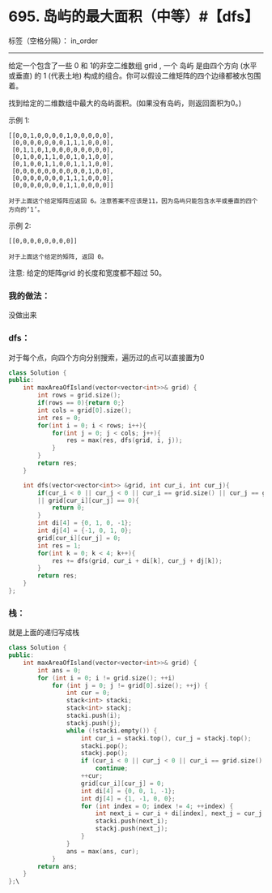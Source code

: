 ﻿# 695. 岛屿的最大面积（中等）#【dfs】

标签（空格分隔）： in_order

---
给定一个包含了一些 0 和 1的非空二维数组 grid , 一个 岛屿 是由四个方向 (水平或垂直) 的 1 (代表土地) 构成的组合。你可以假设二维矩阵的四个边缘都被水包围着。

找到给定的二维数组中最大的岛屿面积。(如果没有岛屿，则返回面积为0。)

示例 1:

    [[0,0,1,0,0,0,0,1,0,0,0,0,0],
     [0,0,0,0,0,0,0,1,1,1,0,0,0],
     [0,1,1,0,1,0,0,0,0,0,0,0,0],
     [0,1,0,0,1,1,0,0,1,0,1,0,0],
     [0,1,0,0,1,1,0,0,1,1,1,0,0],
     [0,0,0,0,0,0,0,0,0,0,1,0,0],
     [0,0,0,0,0,0,0,1,1,1,0,0,0],
     [0,0,0,0,0,0,0,1,1,0,0,0,0]]
    
    对于上面这个给定矩阵应返回 6。注意答案不应该是11，因为岛屿只能包含水平或垂直的四个方向的‘1’。

示例 2:

    [[0,0,0,0,0,0,0,0]]
    
    对于上面这个给定的矩阵, 返回 0。

注意: 给定的矩阵grid 的长度和宽度都不超过 50。

### 我的做法：   
没做出来

### dfs：
对于每个点，向四个方向分别搜索，遍历过的点可以直接置为0  
```C++
class Solution {
public:
    int maxAreaOfIsland(vector<vector<int>>& grid) {
        int rows = grid.size();
        if(rows == 0){return 0;}
        int cols = grid[0].size();
        int res = 0;
        for(int i = 0; i < rows; i++){
            for(int j = 0; j < cols; j++){
                res = max(res, dfs(grid, i, j));
            }
        }
        return res;
    }

    int dfs(vector<vector<int>> &grid, int cur_i, int cur_j){
        if(cur_i < 0 || cur_j < 0 || cur_i == grid.size() || cur_j == grid[0].size()
        || grid[cur_i][cur_j] == 0){
            return 0;
        }
        int di[4] = {0, 1, 0, -1};
        int dj[4] = {-1, 0, 1, 0};
        grid[cur_i][cur_j] = 0;
        int res = 1;
        for(int k = 0; k < 4; k++){
            res += dfs(grid, cur_i + di[k], cur_j + dj[k]);
        }
        return res;
    }
};
```

### 栈：   
就是上面的递归写成栈
```C++
class Solution {
public:
    int maxAreaOfIsland(vector<vector<int>>& grid) {
        int ans = 0;
        for (int i = 0; i != grid.size(); ++i)
            for (int j = 0; j != grid[0].size(); ++j) {
                int cur = 0;
                stack<int> stacki;
                stack<int> stackj;
                stacki.push(i);
                stackj.push(j);
                while (!stacki.empty()) {
                    int cur_i = stacki.top(), cur_j = stackj.top();
                    stacki.pop();
                    stackj.pop();
                    if (cur_i < 0 || cur_j < 0 || cur_i == grid.size() || cur_j == grid[0].size() || grid[cur_i][cur_j] != 1)
                        continue;
                    ++cur;
                    grid[cur_i][cur_j] = 0;
                    int di[4] = {0, 0, 1, -1};
                    int dj[4] = {1, -1, 0, 0};
                    for (int index = 0; index != 4; ++index) {
                        int next_i = cur_i + di[index], next_j = cur_j + dj[index];
                        stacki.push(next_i);
                        stackj.push(next_j);
                    }
                }
                ans = max(ans, cur);
            }
        return ans;
    }
};\
```